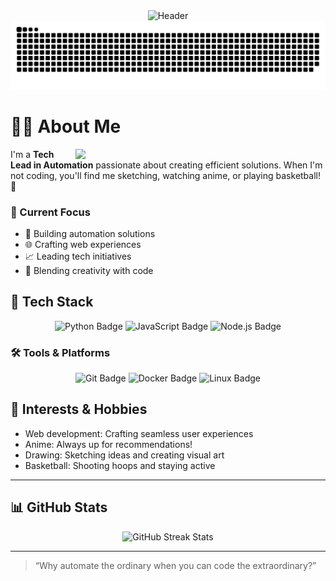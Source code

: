 <div align="center">
  <img src="https://readme-typing-svg.herokuapp.com/?lines=Welcome+to+my+GitHub!;I'm+Ajmathews11;SDET+Tech+Lead&center=true&width=380&height=50" alt="Header">

  <!-- Profile Banner -->
  <img src="https://raw.githubusercontent.com/platane/snk/output/github-contribution-grid-snake-dark.svg" alt="Snake animation" />
</div>

# 👨‍💻 About Me

<img align="right" width="400" src="https://github-readme-stats.vercel.app/api?username=Ajmathews11&show_icons=true&theme=tokyonight" />

I'm a **Tech Lead in Automation** passionate about creating efficient solutions. When I'm not coding, you'll find me sketching, watching anime, or playing basketball! 🏀

### 🎯 Current Focus
- 🤖 Building automation solutions
- 🌐 Crafting web experiences
- 📈 Leading tech initiatives
- 🎨 Blending creativity with code

## 🚀 Tech Stack

<div align="center">
  <!-- Programming Languages -->
  <img src="https://img.shields.io/badge/Python-3776AB?style=for-the-badge&logo=python&logoColor=white" alt="Python Badge" />
  <img src="https://img.shields.io/badge/JavaScript-F7DF1E?style=for-the-badge&logo=javascript&logoColor=black" alt="JavaScript Badge" />
  <img src="https://img.shields.io/badge/Node.js-339933?style=for-the-badge&logo=node.js&logoColor=white" alt="Node.js Badge" />
</div>

### 🛠 Tools & Platforms
<div align="center">
  <img src="https://img.shields.io/badge/Git-F05032?style=for-the-badge&logo=git&logoColor=white" alt="Git Badge" />
  <img src="https://img.shields.io/badge/Docker-2496ED?style=for-the-badge&logo=docker&logoColor=white" alt="Docker Badge" />
  <img src="https://img.shields.io/badge/Linux-FCC624?style=for-the-badge&logo=linux&logoColor=black" alt="Linux Badge" />
</div>

## 🎨 Interests & Hobbies
- Web development: Crafting seamless user experiences
- Anime: Always up for recommendations!  
- Drawing: Sketching ideas and creating visual art  
- Basketball: Shooting hoops and staying active  

---

## 📊 GitHub Stats

<div align="center">
  <img src="https://github-readme-streak-stats.herokuapp.com/?user=Ajmathews11&theme=tokyonight" alt="GitHub Streak Stats" />
</div>

---

> “Why automate the ordinary when you can code the extraordinary?”
